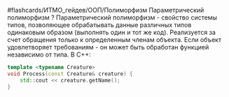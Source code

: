 #flashcards/ИТМО_гейдев/ООП/Полиморфизм
Параметрический полиморфизм
?
Параметрический полиморфизм - свойство системы типов, позволяющее обрабатывать данные различных типов одинаковым образом (выполнять один и тот же код).
Реализуется за счет обращения только к определенным членам объекта. Если объект удовлетворяет требованиям - он может быть обработан функцией независимо от типа.
В C++:
```C++
template <typename Creature>
void Process(const Creature& creature) {
	std::cout << creature.getName();
}
```
